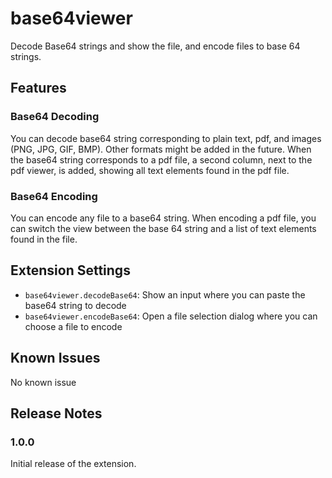 # base64viewer

Decode Base64 strings and show the file, and encode files to base 64 strings.

## Features

### Base64 Decoding

You can decode base64 string corresponding to plain text, pdf, and images (PNG, JPG, GIF, BMP). Other formats might be added in the future.
When the base64 string corresponds to a pdf file, a second column, next to the pdf viewer, is added, showing all text elements found in the pdf file.

### Base64 Encoding

You can encode any file to a base64 string.
When encoding a pdf file, you can switch the view between the base 64 string and a list of text elements found in the file.

## Extension Settings

* `base64viewer.decodeBase64`: Show an input where you can paste the base64 string to decode
* `base64viewer.encodeBase64`: Open a file selection dialog where you can choose a file to encode

## Known Issues

No known issue

## Release Notes

### 1.0.0

Initial release of the extension.
